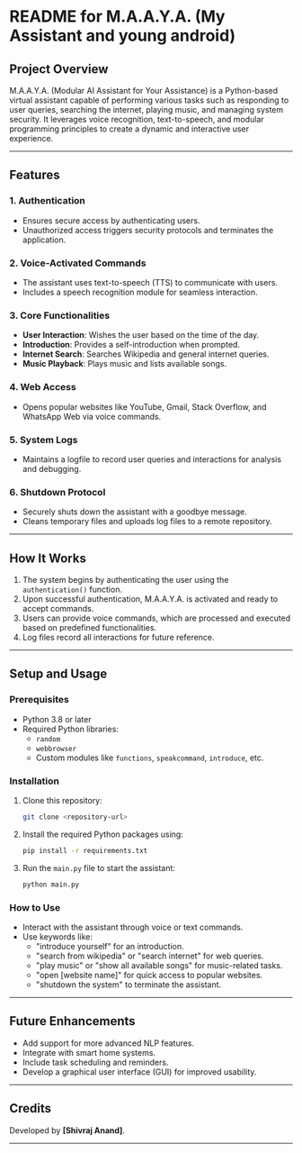 # README for M.A.A.Y.A. (My Assistant and young android)

## Project Overview
M.A.A.Y.A. (Modular AI Assistant for Your Assistance) is a Python-based virtual assistant capable of performing various tasks such as responding to user queries, searching the internet, playing music, and managing system security. It leverages voice recognition, text-to-speech, and modular programming principles to create a dynamic and interactive user experience.

---

## Features

### 1. **Authentication**
- Ensures secure access by authenticating users.
- Unauthorized access triggers security protocols and terminates the application.

### 2. **Voice-Activated Commands**
- The assistant uses text-to-speech (TTS) to communicate with users.
- Includes a speech recognition module for seamless interaction.

### 3. **Core Functionalities**
- **User Interaction**: Wishes the user based on the time of the day.
- **Introduction**: Provides a self-introduction when prompted.
- **Internet Search**: Searches Wikipedia and general internet queries.
- **Music Playback**: Plays music and lists available songs.

### 4. **Web Access**
- Opens popular websites like YouTube, Gmail, Stack Overflow, and WhatsApp Web via voice commands.

### 5. **System Logs**
- Maintains a logfile to record user queries and interactions for analysis and debugging.

### 6. **Shutdown Protocol**
- Securely shuts down the assistant with a goodbye message.
- Cleans temporary files and uploads log files to a remote repository.

---

## How It Works
1. The system begins by authenticating the user using the `authentication()` function.
2. Upon successful authentication, M.A.A.Y.A. is activated and ready to accept commands.
3. Users can provide voice commands, which are processed and executed based on predefined functionalities.
4. Log files record all interactions for future reference.

---

## Setup and Usage

### Prerequisites
- Python 3.8 or later
- Required Python libraries:
  - `random`
  - `webbrowser`
  - Custom modules like `functions`, `speakcommand`, `introduce`, etc.

### Installation
1. Clone this repository:
   ```bash
   git clone <repository-url>
   ```
2. Install the required Python packages using:
   ```bash
   pip install -r requirements.txt
   ```
3. Run the `main.py` file to start the assistant:
   ```bash
   python main.py
   ```

### How to Use
- Interact with the assistant through voice or text commands.
- Use keywords like:
  - "introduce yourself" for an introduction.
  - "search from wikipedia" or "search internet" for web queries.
  - "play music" or "show all available songs" for music-related tasks.
  - "open [website name]" for quick access to popular websites.
  - "shutdown the system" to terminate the assistant.

---

## Future Enhancements
- Add support for more advanced NLP features.
- Integrate with smart home systems.
- Include task scheduling and reminders.
- Develop a graphical user interface (GUI) for improved usability.

---

## Credits
Developed by **[Shivraj Anand]**.

---

